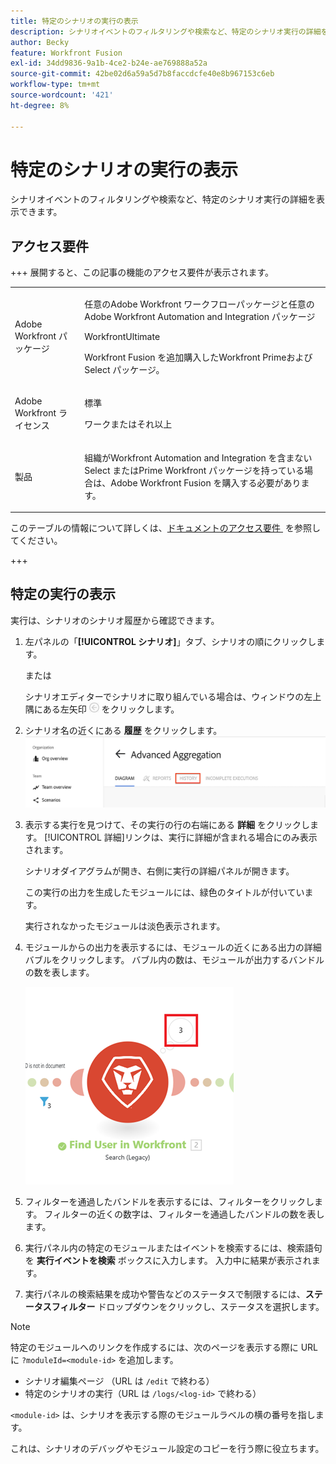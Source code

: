 ```yaml
---
title: 特定のシナリオの実行の表示
description: シナリオイベントのフィルタリングや検索など、特定のシナリオ実行の詳細を表示できます。
author: Becky
feature: Workfront Fusion
exl-id: 34dd9836-9a1b-4ce2-b24e-ae769888a52a
source-git-commit: 42be02d6a59a5d7b8faccdcfe40e8b967153c6eb
workflow-type: tm+mt
source-wordcount: '421'
ht-degree: 8%

---
```


# 特定のシナリオの実行の表示

シナリオイベントのフィルタリングや検索など、特定のシナリオ実行の詳細を表示できます。

## アクセス要件

+++ 展開すると、この記事の機能のアクセス要件が表示されます。

<table style="table-layout:auto">
 <col> 
 <col> 
 <tbody> 
  <tr> 
   <td role="rowheader">Adobe Workfront パッケージ</td> 
   <td> <p>任意のAdobe Workfront ワークフローパッケージと任意のAdobe Workfront Automation and Integration パッケージ</p><p>WorkfrontUltimate</p><p>Workfront Fusion を追加購入したWorkfront Primeおよび Select パッケージ。</p> </td> 
  </tr> 
  <tr data-mc-conditions=""> 
   <td role="rowheader">Adobe Workfront ライセンス</td> 
   <td> <p>標準</p><p>ワークまたはそれ以上</p> </td> 
  </tr> 
  <tr> 
   <td role="rowheader">製品</td> 
   <td>
   <p>組織がWorkfront Automation and Integration を含まない Select またはPrime Workfront パッケージを持っている場合は、Adobe Workfront Fusion を購入する必要があります。</li></ul>
   </td> 
  </tr>
 </tbody> 
</table>

このテーブルの情報について詳しくは、[&#x200B; ドキュメントのアクセス要件 &#x200B;](/help/workfront-fusion/references/licenses-and-roles/access-level-requirements-in-documentation.md) を参照してください。

+++

## 特定の実行の表示

実行は、シナリオのシナリオ履歴から確認できます。


1. 左パネルの「**[!UICONTROL シナリオ]**」タブ、シナリオの順にクリックします。

   または

   シナリオエディターでシナリオに取り組んでいる場合は、ウィンドウの左上隅にある左矢印 ![&#x200B; 編集を終了 &#x200B;](assets/exit-editing-arrow.png) をクリックします。

1. シナリオ名の近くにある **履歴** をクリックします。
   ![&#x200B; 「履歴」タブ &#x200B;](assets/history-tab.png)


1. 表示する実行を見つけて、その実行の行の右端にある **詳細** をクリックします。 [!UICONTROL 詳細]リンクは、実行に詳細が含まれる場合にのみ表示されます。

   シナリオダイアグラムが開き、右側に実行の詳細パネルが開きます。

   この実行の出力を生成したモジュールには、緑色のタイトルが付いています。

   実行されなかったモジュールは淡色表示されます。

1. モジュールからの出力を表示するには、モジュールの近くにある出力の詳細バブルをクリックします。 バブル内の数は、モジュールが出力するバンドルの数を表します。

   ![&#x200B; モジュール付近の出力バブル &#x200B;](assets/output-bubble.png)

1. フィルターを通過したバンドルを表示するには、フィルターをクリックします。 フィルターの近くの数字は、フィルターを通過したバンドルの数を表します。
1. 実行パネル内の特定のモジュールまたはイベントを検索するには、検索語句を **実行イベントを検索** ボックスに入力します。 入力中に結果が表示されます。
1. 実行パネルの検索結果を成功や警告などのステータスで制限するには、**ステータスフィルター** ドロップダウンをクリックし、ステータスを選択します。




>[!NOTE]
>
>特定のモジュールへのリンクを作成するには、次のページを表示する際に URL に `?moduleId=<module-id>` を追加します。
>
>* シナリオ編集ページ （URL は `/edit` で終わる）
>* 特定のシナリオの実行（URL は `/logs/<log-id>` で終わる）
>
>`<module-id>` は、シナリオを表示する際のモジュールラベルの横の番号を指します。
>
>これは、シナリオのデバッグやモジュール設定のコピーを行う際に役立ちます。
